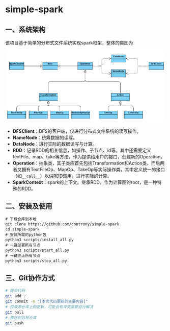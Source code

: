 # simple-spark

## 一、系统架构

该项目基于简单的分布式文件系统实现spark框架，整体的类图为

![20191215170558.png](docs/20191215170558.png)

- **DFSClient**：DFS的客户端，仅进行分布式文件系统的读写操作。
- **NameNode**：统筹数据的读写。
- **DataNode**：进行实际的数据读写与计算。
- **RDD**：记录RDD的相关信息，如操作、子节点、id等。其中还需要定义textFile、map、take等方法，作为提供给用户的接口，创建新的Operation。
- **Operation**：抽象类，其子类应首先包括Transformation和Action类，而后两者又拥有TextFileOp、MapOp、TakeOp等实际操作类，其中定义统一的接口（如`__call__`）以供RDD调用，进行实际的计算。
- **SparkContext**：spark的上下文。继承RDD，作为计算图的root，是一种特殊的RDD。

## 二、安装及使用
```shell
# 下载仓库到本地
git clone https://github.com/controny/simple-spark
cd simple-spark
# 安装所需的python包
python3 scripts/install_all.py
# 一键部署所有节点
python3 scripts/start_all.py
# 一键终止所有节点
python3 scripts/stop_all.py
```

## 三、Git协作方式

```bash
# 提交代码
git add .
git commit -m "[本次代码更新的主要内容]"
# 拉取源仓库上的更新，可能会有冲突需要自行解决
git pull 
# 推送到远程仓库
git push
```
